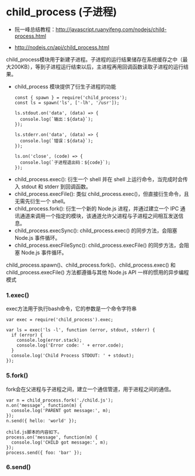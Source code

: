 # child_process (子进程)

* 阮一峰总结教程：http://javascript.ruanyifeng.com/nodejs/child-process.html

* http://nodejs.cn/api/child_process.html

child_process模块用于新建子进程。子进程的运行结果储存在系统缓存之中（最大200KB），等到子进程运行结束以后，主进程再用回调函数读取子进程的运行结果。

* child_process 模块提供了衍生子进程的功能
  ```
  const { spawn } = require('child_process');
  const ls = spawn('ls', ['-lh', '/usr']);

  ls.stdout.on('data', (data) => {
    console.log(`输出：${data}`);
  });

  ls.stderr.on('data', (data) => {
    console.log(`错误：${data}`);
  });

  ls.on('close', (code) => {
    console.log(`子进程退出码：${code}`);
  });
  ```

- child_process.exec(): 衍生一个 shell 并在 shell 上运行命令，当完成时会传入 stdout 和 stderr 到回调函数。
- child_process.execFile(): 类似 child_process.exec()，但直接衍生命令，且无需先衍生一个 shell。
- child_process.fork(): 衍生一个新的 Node.js 进程，并通过建立一个 IPC 通讯通道来调用一个指定的模块，该通道允许父进程与子进程之间相互发送信息。
- child_process.execSync(): child_process.exec() 的同步方法，会阻塞 Node.js 事件循环。
- child_process.execFileSync(): child_process.execFile() 的同步方法，会阻塞 Node.js 事件循环。

child_process.spawn()、child_process.fork()、child_process.exec() 和 child_process.execFile() 方法都遵循与其他 Node.js API 一样的惯用的异步编程模式

### 1.exec()

exec方法用于执行bash命令，它的参数是一个命令字符串
```
var exec = require('child_process').exec;

var ls = exec('ls -l', function (error, stdout, stderr) {
  if (error) {
    console.log(error.stack);
    console.log('Error code: ' + error.code);
  }
  console.log('Child Process STDOUT: ' + stdout);
});
```


### 5.fork()
fork会在父进程与子进程之间，建立一个通信管道，用于进程之间的通信。

```
var n = child_process.fork('./child.js');
n.on('message', function(m) {
  console.log('PARENT got message:', m);
});
n.send({ hello: 'world' });

child.js脚本的内容如下。
process.on('message', function(m) {
  console.log('CHILD got message:', m);
});
process.send({ foo: 'bar' });
```

### 6.send()
